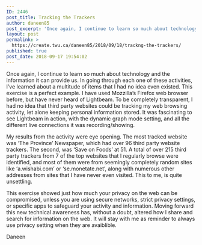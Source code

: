 ```yaml
---
ID: 2446
post_title: Tracking the Trackers
author: daneen85
post_excerpt: 'Once again, I continue to learn so much about technology and the information it can provide us. In going through each one of these activities, I&rsquo;ve learned about a multitude of items that I had no idea even existed. This exercise is a perfect example. I have used Mozzilla&rsquo;s Firefox web browser before, but have &hellip; <p><a href="https://create.twu.ca/daneen85/2018/09/18/trackng-the-trackers/">+<span>  Read More</span></a></p>'
layout: post
permalink: >
  https://create.twu.ca/daneen85/2018/09/18/trackng-the-trackers/
published: true
post_date: 2018-09-17 19:54:02
---
```

Once again, I continue to learn so much about technology and the information it can provide us.  In going through each one of these activities, I’ve learned about a multitude of items that I had no idea even existed.  This exercise is a perfect example.  I have used Mozzilla’s Firefox web browser before, but have never heard of Lightbeam.  To be completely transparent, I had no idea that third party websites could be tracking my web browsing activity, let alone keeping personal information stored.  It was fascinating to see Lightbeam in action, with the dynamic graph mode setting, and all the different live connections it was recording/showing.

My results from the activity were eye opening.  The most tracked website was ‘The Province’ Newspaper, which had over 96 third party website trackers.  The second, was ‘Save on Foods’ at 51.  A total of over 215 third party trackers from 7 of the top websites that I regularly browse were identified, and most of them were from seemingly completely random sites like ‘a.wishabi.com’ or ‘se.monetate.net’, along with numerous other addresses from sites that I have never even visited.  This to me, is quite unsettling.

This exercise showed just how much your privacy on the web can be compromised, unless you are using secure networks, strict privacy settings, or specific apps to safeguard your activity and information.  Moving forward this new technical awareness has, without a doubt, altered how I share and search for information on the web.  It will stay with me as reminder to always use privacy setting when they are avaiblible.

Daneen